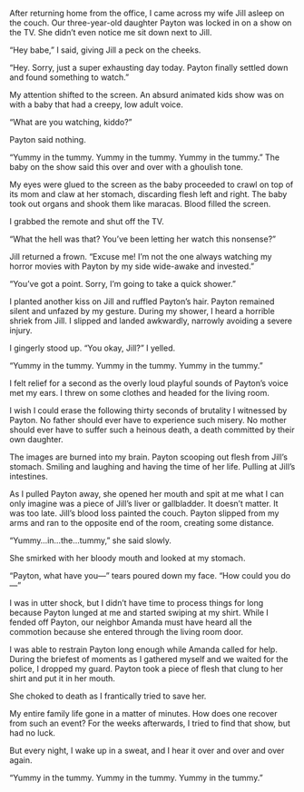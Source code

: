 After returning home from the office, I came across my wife Jill asleep on the couch. Our three-year-old daughter Payton was locked in on a show on the TV. She didn’t even notice me sit down next to Jill.

“Hey babe,” I said, giving Jill a peck on the cheeks.

“Hey. Sorry, just a super exhausting day today. Payton finally settled down and found something to watch.”

My attention shifted to the screen. An absurd animated kids show was on with a baby that had a creepy, low adult voice.

“What are you watching, kiddo?”

Payton said nothing.

“Yummy in the tummy. Yummy in the tummy. Yummy in the tummy.” The baby on the show said this over and over with a ghoulish tone.

My eyes were glued to the screen as the baby proceeded to crawl on top of its mom and claw at her stomach, discarding flesh left and right. The baby took out organs and shook them like maracas. Blood filled the screen.

I grabbed the remote and shut off the TV.

“What the hell was that? You’ve been letting her watch this nonsense?”

Jill returned a frown. “Excuse me! I’m not the one always watching my horror movies with Payton by my side wide-awake and invested.”

“You’ve got a point. Sorry, I’m going to take a quick shower.”

I planted another kiss on Jill and ruffled Payton’s hair. Payton remained silent and unfazed by my gesture. During my shower, I heard a horrible shriek from Jill. I slipped and landed awkwardly, narrowly avoiding a severe injury. 

I gingerly stood up. “You okay, Jill?” I yelled.

“Yummy in the tummy. Yummy in the tummy. Yummy in the tummy.”

I felt relief for a second as the overly loud playful sounds of Payton’s voice met my ears. I threw on some clothes and headed for the living room.

I wish I could erase the following thirty seconds of brutality I witnessed by Payton. No father should ever have to experience such misery. No mother should ever have to suffer such a heinous death, a death committed by their own daughter.

The images are burned into my brain. Payton scooping out flesh from Jill’s stomach. Smiling and laughing and having the time of her life. Pulling at Jill’s intestines.

As I pulled Payton away, she opened her mouth and spit at me what I can only imagine was a piece of Jill’s liver or gallbladder. It doesn’t matter. It was too late. Jill’s blood loss painted the couch. Payton slipped from my arms and ran to the opposite end of the room, creating some distance.

“Yummy…in…the…tummy,” she said slowly.

She smirked with her bloody mouth and looked at my stomach.

“Payton, what have you—” tears poured down my face. “How could you do—”

I was in utter shock, but I didn’t have time to process things for long because Payton lunged at me and started swiping at my shirt. While I fended off Payton, our neighbor Amanda must have heard all the commotion because she entered through the living room door.

I was able to restrain Payton long enough while Amanda called for help. During the briefest of moments as I gathered myself and we waited for the police, I dropped my guard. Payton took a piece of flesh that clung to her shirt and put it in her mouth.

She choked to death as I frantically tried to save her. 

My entire family life gone in a matter of minutes. How does one recover from such an event? For the weeks afterwards, I tried to find that show, but had no luck.

But every night, I wake up in a sweat, and I hear it over and over and over again.

“Yummy in the tummy. Yummy in the tummy. Yummy in the tummy.”